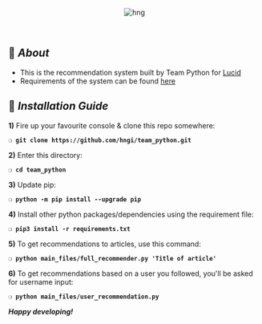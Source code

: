 <div align="center">

![hng](https://res.cloudinary.com/iambeejayayo/image/upload/v1554240066/brand-logo.png)

<br>

</div>

## :page_with_curl: _About_
- This is the recommendation system built by Team Python for [Lucid](http://lucid.blog)
- Requirements of the system can be found [here](https://lucid.blog/hngi6/post/task-3-ml-recommender-system-ee2)

## :page_with_curl: _Installation Guide_

**1)** Fire up your favourite console & clone this repo somewhere:

__`❍ git clone https://github.com/hngi/team_python.git`__

**2)** Enter this directory:

__`❍ cd team_python`__

**3)** Update pip:

__`❍ python -m pip install --upgrade pip`__

**4)** Install other python packages/dependencies using the requirement file:

__`❍ pip3 install -r requirements.txt`__

**5)** To get recommendations to articles, use this command:

__`❍ python main_files/full_recommender.py 'Title of article'`__

**6)** To get recommendations based on a user you followed, you'll be asked for username input:

__`❍ python main_files/user_recommendation.py`__

__*Happy developing!*__

